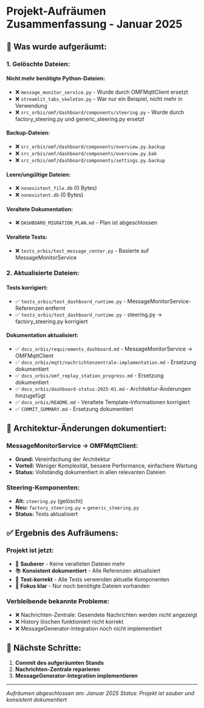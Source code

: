 # Projekt-Aufräumen Zusammenfassung - Januar 2025

## 🧹 **Was wurde aufgeräumt:**

### **1. Gelöschte Dateien:**

#### **Nicht mehr benötigte Python-Dateien:**
- ❌ `message_monitor_service.py` - Wurde durch OMFMqttClient ersetzt
- ❌ `streamlit_tabs_skeleton.py` - War nur ein Beispiel, nicht mehr in Verwendung
- ❌ `src_orbis/omf/dashboard/components/steering.py` - Wurde durch factory_steering.py und generic_steering.py ersetzt

#### **Backup-Dateien:**
- ❌ `src_orbis/omf/dashboard/components/overview.py.backup`
- ❌ `src_orbis/omf/dashboard/components/overview.py.bak`
- ❌ `src_orbis/omf/dashboard/components/settings.py.backup`

#### **Leere/ungültige Dateien:**
- ❌ `nonexistent_file.db` (0 Bytes)
- ❌ `nonexistent.db` (0 Bytes)

#### **Veraltete Dokumentation:**
- ❌ `DASHBOARD_MIGRATION_PLAN.md` - Plan ist abgeschlossen

#### **Veraltete Tests:**
- ❌ `tests_orbis/test_message_center.py` - Basierte auf MessageMonitorService

### **2. Aktualisierte Dateien:**

#### **Tests korrigiert:**
- ✅ `tests_orbis/test_dashboard_runtime.py` - MessageMonitorService-Referenzen entfernt
- ✅ `tests_orbis/test_dashboard_runtime.py` - steering.py → factory_steering.py korrigiert

#### **Dokumentation aktualisiert:**
- ✅ `docs_orbis/requirements_dashboard.md` - MessageMonitorService → OMFMqttClient
- ✅ `docs_orbis/mqtt/nachrichtenzentrale-implementation.md` - Ersetzung dokumentiert
- ✅ `docs_orbis/omf_replay_station_progress.md` - Ersetzung dokumentiert
- ✅ `docs_orbis/dashboard-status-2025-01.md` - Architektur-Änderungen hinzugefügt
- ✅ `docs_orbis/README.md` - Veraltete Template-Informationen korrigiert
- ✅ `COMMIT_SUMMARY.md` - Ersetzung dokumentiert

## 🔄 **Architektur-Änderungen dokumentiert:**

### **MessageMonitorService → OMFMqttClient:**
- **Grund:** Vereinfachung der Architektur
- **Vorteil:** Weniger Komplexität, bessere Performance, einfachere Wartung
- **Status:** Vollständig dokumentiert in allen relevanten Dateien

### **Steering-Komponenten:**
- **Alt:** `steering.py` (gelöscht)
- **Neu:** `factory_steering.py` + `generic_steering.py`
- **Status:** Tests aktualisiert

## ✅ **Ergebnis des Aufräumens:**

### **Projekt ist jetzt:**
- 🧹 **Sauberer** - Keine veralteten Dateien mehr
- 📚 **Konsistent dokumentiert** - Alle Referenzen aktualisiert
- 🧪 **Test-korrekt** - Alle Tests verwenden aktuelle Komponenten
- 🎯 **Fokus klar** - Nur noch benötigte Dateien vorhanden

### **Verbleibende bekannte Probleme:**
- ❌ Nachrichten-Zentrale: Gesendete Nachrichten werden nicht angezeigt
- ❌ History löschen funktioniert nicht korrekt
- ❌ MessageGenerator-Integration noch nicht implementiert

## 🚀 **Nächste Schritte:**

1. **Commit des aufgeräumten Stands**
2. **Nachrichten-Zentrale reparieren**
3. **MessageGenerator-Integration implementieren**

---
*Aufräumen abgeschlossen am: Januar 2025*
*Status: Projekt ist sauber und konsistent dokumentiert*
